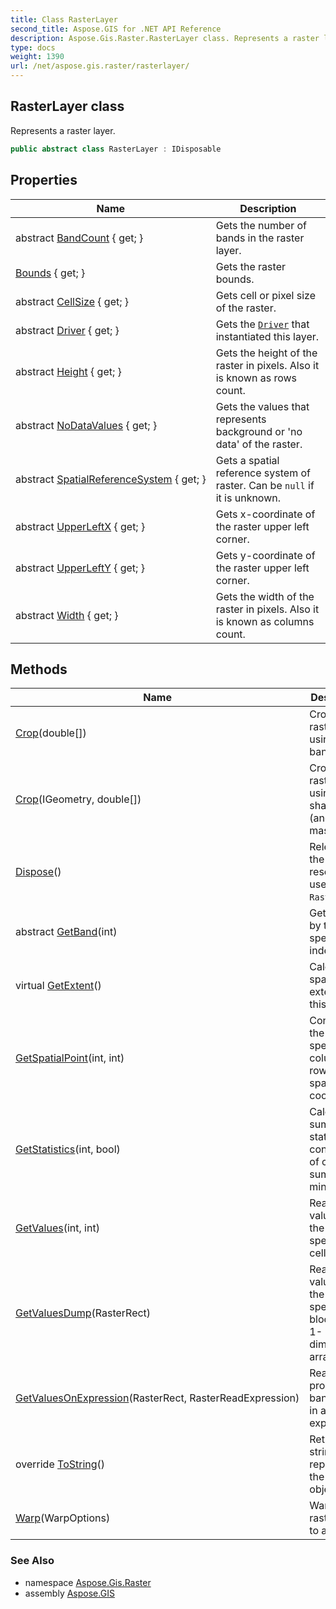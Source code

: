 ```yaml
---
title: Class RasterLayer
second_title: Aspose.GIS for .NET API Reference
description: Aspose.Gis.Raster.RasterLayer class. Represents a raster layer.
type: docs
weight: 1390
url: /net/aspose.gis.raster/rasterlayer/
---
```

## RasterLayer class

Represents a raster layer.

```csharp
public abstract class RasterLayer : IDisposable
```

## Properties

| Name | Description |
| --- | --- |
| abstract [BandCount](../../aspose.gis.raster/rasterlayer/bandcount/) { get; } | Gets the number of bands in the raster layer. |
| [Bounds](../../aspose.gis.raster/rasterlayer/bounds/) { get; } | Gets the raster bounds. |
| abstract [CellSize](../../aspose.gis.raster/rasterlayer/cellsize/) { get; } | Gets cell or pixel size of the raster. |
| abstract [Driver](../../aspose.gis.raster/rasterlayer/driver/) { get; } | Gets the [`Driver`](./driver/) that instantiated this layer. |
| abstract [Height](../../aspose.gis.raster/rasterlayer/height/) { get; } | Gets the height of the raster in pixels. Also it is known as rows count. |
| abstract [NoDataValues](../../aspose.gis.raster/rasterlayer/nodatavalues/) { get; } | Gets the values that represents background or 'no data' of the raster. |
| abstract [SpatialReferenceSystem](../../aspose.gis.raster/rasterlayer/spatialreferencesystem/) { get; } | Gets a spatial reference system of raster. Can be `null` if it is unknown. |
| abstract [UpperLeftX](../../aspose.gis.raster/rasterlayer/upperleftx/) { get; } | Gets x-coordinate of the raster upper left corner. |
| abstract [UpperLeftY](../../aspose.gis.raster/rasterlayer/upperlefty/) { get; } | Gets y-coordinate of the raster upper left corner. |
| abstract [Width](../../aspose.gis.raster/rasterlayer/width/) { get; } | Gets the width of the raster in pixels. Also it is known as columns count. |

## Methods

| Name | Description |
| --- | --- |
| [Crop](../../aspose.gis.raster/rasterlayer/crop/#crop_1)(double[]) | Crops the raster layer using a band mask). |
| [Crop](../../aspose.gis.raster/rasterlayer/crop/#crop)(IGeometry, double[]) | Crops the raster layer using a shape form (and band mask). |
| [Dispose](../../aspose.gis.raster/rasterlayer/dispose/)() | Releases the resources used by the `RasterLayer`. |
| abstract [GetBand](../../aspose.gis.raster/rasterlayer/getband/)(int) | Gets a band by the specified index. |
| virtual [GetExtent](../../aspose.gis.raster/rasterlayer/getextent/)() | Calculates a spatial extent of this layer. |
| [GetSpatialPoint](../../aspose.gis.raster/rasterlayer/getspatialpoint/)(int, int) | Converts the specified column and row to the spatial coordinate. |
| [GetStatistics](../../aspose.gis.raster/rasterlayer/getstatistics/)(int, bool) | Calculate summary statistics consisting of count, sum, mean, min, max. |
| [GetValues](../../aspose.gis.raster/rasterlayer/getvalues/)(int, int) | Reads the values in the specified cell. |
| [GetValuesDump](../../aspose.gis.raster/rasterlayer/getvaluesdump/)(RasterRect) | Reads the values in the specified block as a 1-dimension array. |
| [GetValuesOnExpression](../../aspose.gis.raster/rasterlayer/getvaluesonexpression/)(RasterRect, RasterReadExpression) | Reads and processes band values ​​in an expression. |
| override [ToString](../../aspose.gis.raster/rasterlayer/tostring/)() | Returns a string that represents the current object. |
| [Warp](../../aspose.gis.raster/rasterlayer/warp/)(WarpOptions) | Warps the raster layer to another. |

### See Also

* namespace [Aspose.Gis.Raster](../../aspose.gis.raster/)
* assembly [Aspose.GIS](../../)


